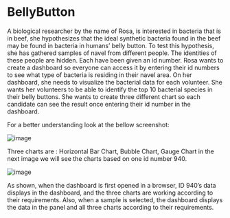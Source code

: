 # BellyButton

A biological researcher by the name of Rosa, is interested in bacteria that is in beef, she hypothesizes that the ideal synthetic bacteria found in the beef may be found in bacteria in humans’ belly button. To test this hypothesis, she has gathered samples of navel from different people. The identities of these people are hidden. Each have been given an id number. Rosa wants to create a dashboard so everyone can access it by entering their id numbers to see what type of bacteria is residing in their navel area.
On her dashboard, she needs to visualize the bacterial data for each volunteer. She wants her volunteers to be able to identify the top 10 bacterial species in their belly buttons. She wants to create three different chart so each candidate can see the result once entering their id number in the dashboard.

For a better understanding look at the bellow screenshot:

![image](https://user-images.githubusercontent.com/49285767/192694949-1da1f4a3-7a3b-4f8c-b3ce-bdc5656fca66.png)

Three charts are : Horizontal Bar Chart, Bubble Chart,  Gauge Chart
in the next image we will see the charts based on one id number 940.

![image](https://user-images.githubusercontent.com/49285767/192695527-ad71e95e-0edd-4260-9925-6aaa0796937f.png)

As shown, when the dashboard is first opened in a browser, ID 940’s data displays in the dashboard, and the three charts are working according to their requirements. Also, when a sample is selected, the dashboard displays the data in the panel and all three charts according to their requirements.
